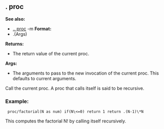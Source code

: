 ## . proc
**See also:**
*   [.. proc](/ref/proc/%2e%2e.md) -m<!-- -->
**Format:**
*   .(Args)
<!-- -->
**Returns:**
*   The return value of the current proc.
<!-- -->
**Args:**
*   The arguments to pass to the new invocation of the current proc.
    This defaults to current arguments.


Call the current proc. A proc that calls itself is said to be
recursive.
### Example:

```
 proc/factorial(N as num) if(N\<=0) return 1 return .(N-1)\*N

```
 

This computes the factorial N! by calling itself
recursively.